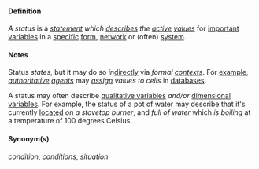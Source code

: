 #### Definition

*A status* is a *[statement](https://github.com/gcassel/Modular-Organization-Terminology/blob/master/terms/state.md) which [describes](https://github.com/gcassel/Modular-Organization-Terminology/blob/master/terms/describe.md) the [active](https://github.com/gcassel/Modular-Organization-Terminology/blob/master/terms/active.md) [values](https://github.com/gcassel/Modular-Organization-Terminology/blob/master/terms/value.md)* for [important](https://github.com/gcassel/Modular-Organization-Terminology/blob/master/terms/importance.md) [variables](https://github.com/gcassel/Modular-Organization-Terminology/blob/master/terms/variable.md) in a [specific](https://github.com/gcassel/Modular-Organization-Terminology/blob/master/terms/specific.md) [form](https://github.com/gcassel/Modular-Organization-Terminology/blob/master/terms/form.md), [network](https://github.com/gcassel/Modular-Organization-Terminology/blob/master/terms/network.md) or (often) [system](https://github.com/gcassel/Modular-Organization-Terminology/blob/master/terms/system.md).

#### Notes 

Status *states*, but it may do so *in*[directly](https://github.com/gcassel/Modular-Organization-Terminology/blob/master/terms/direct.md) via *formal [contexts](https://github.com/gcassel/Modular-Organization-Terminology/blob/master/terms/context.md)*.  For [example](https://github.com/gcassel/Modular-Organization-Terminology/blob/master/terms/example.md), *[authoritative](https://github.com/gcassel/Modular-Organization-Terminology/blob/master/terms/authority.md) [agents](https://github.com/gcassel/Modular-Organization-Terminology/blob/master/terms/agent.md)* may *[assign](https://github.com/gcassel/Modular-Organization-Terminology/blob/master/terms/assign.md) values to cells* in [databases](https://github.com/gcassel/Modular-Organization-Terminology/blob/master/terms/database.md).

A status may often describe [qualitative variables](https://github.com/gcassel/Modular-Organization-Terminology/blob/master/terms/qualitative-variable.md) *and/or* [dimensional variables](https://github.com/gcassel/Modular-Organization-Terminology/blob/master/terms/dimensional-variable.md).  For example, the status of a pot of water may describe that it's currently [located](https://github.com/gcassel/Modular-Organization-Terminology/blob/master/terms/location.md) *on a stovetop burner*, and *full of water* which *is boiling* at a temperature of 100 degrees Celsius.

#### Synonym(s)

*condition*, *conditions*, *situation*
